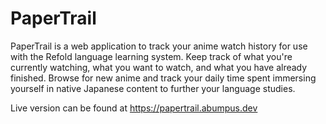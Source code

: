 # PaperTrail

PaperTrail is a web application to track your anime watch history for use with the Refold language learning system. Keep track of what you're currently watching, what you want to watch, and what you have already finished. Browse for new anime and track your daily time spent immersing yourself in native Japanese content to further your language studies.

Live version can be found at https://papertrail.abumpus.dev
